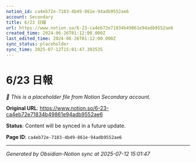 ```yaml
---
notion_id: ca4eb72e-7183-4b49-861e-94adb9552ae6
account: Secondary
title: 6/23 日報
url: https://www.notion.so/6-23-ca4eb72e71834b49861e94adb9552ae6
created_time: 2024-06-26T01:12:00.000Z
last_edited_time: 2024-06-26T01:12:00.000Z
sync_status: placeholder
sync_time: 2025-07-12T15:01:47.393535
---
```


# 6/23 日報

*🔄 This is a placeholder file from Notion Secondary account.*

**Original URL**: https://www.notion.so/6-23-ca4eb72e71834b49861e94adb9552ae6

**Status**: Content will be synced in a future update.

**Page ID**: `ca4eb72e-7183-4b49-861e-94adb9552ae6`

---

*Generated by Obsidian-Notion sync at 2025-07-12 15:01:47*
